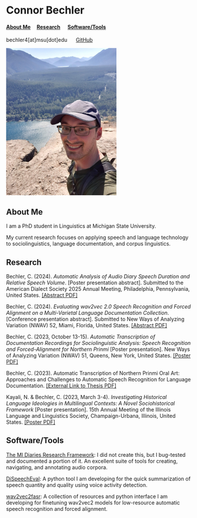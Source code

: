 # Connor Bechler

#### [About Me](#AboutMe) &nbsp;&nbsp;&nbsp;&nbsp;[Research](#Research) &nbsp;&nbsp;&nbsp;&nbsp; [Software/Tools](#Tools)

bechler4[at]msu[dot]edu &nbsp;&nbsp;&nbsp;&nbsp; [GitHub](https://github.com/ConnorBechler)

<img src="resources/cb_photo.jpg" alt="Photo of Connor standing on top of cliff in a baseball cap" width="300"/>

<a id='AboutMe'></a>

## About Me

I am a PhD student in Linguistics at Michigan State University.

My current research focuses on applying speech and language technology to sociolinguistics, language documentation, and corpus linguistics.

<a id='Research'></a>

## Research

Bechler, C. (2024). _Automatic Analysis of Audio Diary Speech Duration and Relative Speech Volume_. \[Poster presentation abstract]. Submitted to the American Dialect Society 2025 Annual Meeting, Philadelphia, Pennsylvania, United States. <a href="https://ConnorBechler.github.io/research/ADS 2025 Abstract.pdf" target="_blank">[Abstract PDF]</a>

Bechler, C. (2024). _Evaluating wav2vec 2.0 Speech Recognition and Forced Alignment on a Multi-Varietal Language Documentation Collection_. [Conference presentation abstract]. Submitted to New Ways of Analyzing Variation (NWAV) 52, Miami, Florida, United States. <a href="https://ConnorBechler.github.io/research/NWAV 52 Abstract.pdf" target="_blank">[Abstract PDF]</a>

Bechler, C. (2023, October 13-15). _Automatic Transcription of Documentation Recordings for Sociolinguistic Analysis: Speech Recognition and Forced-Alignment for Northern Prinmi_ \[Poster presentation]. New Ways of Analyzing Variation (NWAV) 51, Queens, New York, United States. <a href="https://ConnorBechler.github.io/research/NWAV_51_Poster_Final.pdf" target="_blank">[Poster PDF]</a>

Bechler, C. (2023). Automatic Transcription of Northern Prinmi Oral Art: Approaches and Challenges to Automatic Speech Recognition for Language Documentation. [[External Link to Thesis PDF]](https://uknowledge.uky.edu/ltt_etds/51/)

Kayali, N. & Bechler, C. (2023, March 3-4). _Investigating Historical Language Ideologies in Multilingual Contexts: A Novel Sociohistorical Framework_ \[Poster presentation]. 15th Annual Meeting of the Illinois Language and Linguistics Society, Champaign-Urbana, Illinois, United States. <a href="https://ConnorBechler.github.io/research/ills_poster-2023.pdf" target="_blank">[Poster PDF]</a>

<a id='Tools'></a>

## Software/Tools

[The MI Diaries Research Framework](https://github.com/midiaries/datahub): I did not create this, but I bug-tested and documented a portion of it. An excellent suite of tools for creating, navigating, and annotating audio corpora. 

[DiSpeechEval](https://github.com/ConnorBechler/dispeecheval): A python tool I am developing for the quick summarization of speech quantity and quality using voice activity detection.

[wav2vec2fasr](https://github.com/ConnorBechler/wav2vec2fasr-repo): A collection of resources and python interface I am developing for finetuning wav2vec2 models for low-resource automatic speech recognition and forced alignment.
